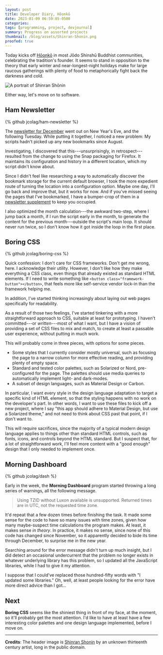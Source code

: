 ```yaml
---
layout: post
title: Developer Diary, Hōonkō
date: 2023-01-09 06:59:05-0500
categories:
tags: [programming, project, devjournal]
summary: Progress on assorted projects
thumbnail: /blog/assets/Shinran-Shonin.png
proofed: true
---
```


Today kicks off [Hōonkō](https://en.wikipedia.org/wiki/H%C5%8Donk%C5%8D) in most Jōdo Shinshū Buddhist communities, celebrating the tradition's founder.  It seems to stand in opposition to the theory that early winter and near-longest-night holidays make for large raucous gatherings with plenty of food to metaphorically fight back the darkness and cold.

![A portrait of Shinran Shōnin](/blog/assets/Shinran-Shonin.png "I prefer to believe that this shows a fantasy-franchise dwarf, rather than an older Japanese man on his knees...")

Either way, let's move on to software.

## Ham Newsletter

{% github jcolag/ham-newsletter %}

The [newsletter for December](https://www.buymeacoffee.com/jcolag/entropy-arbitrage-newsletter-december-2022) went out on New Year's Eve, and the following Tuesday.  While putting it together, I noticed a new problem:  My scripts hadn't picked up any new bookmarks since August.

Investigating, I discovered that this---unsurprisingly, in retrospect---resulted from the change to using the Snap packaging for Firefox.  It maintains its configuration and history in a different location, which my script didn't know about.

Since I didn't feel like researching a way to automatically discover the bookmark storage for the current default browser, I took the more expedient route of turning the location into a configuration option.  Maybe one day, I'll go back and improve that, but it works for now.  And if you've missed seeing the pages that I've bookmarked, I have a bumper-crop of them in a [newsletter supplement](https://www.buymeacoffee.com/jcolag/newsletter-supplement-2002-august-november) to keep you occupied.

I also optimized the month calculation---the awkward two-step, where I jump back a month, if I run the script early in the month, to generate the content for the previous month---outside the script's main loop.  It should never run twice, so I don't know how it got inside the loop in the first place.

## Boring CSS

{% github jcolag/boring-css %}

Quick confession:  I don't care for CSS frameworks.  Don't get me wrong, here.  I acknowledge their utility.  However, I don't like how they make everything a CSS class, even things that already existed as standard HTML elements.  If I need to write something like `<button class="framework-button"></button>`, that feels more like self-service vendor lock-in than the framework helping me.

In addition, I've started thinking increasingly about laying out web pages specifically for readability.

As a result of those two feelings, I've started tinkering with a more straightforward approach to CSS, suitable at least for prototyping.  I haven't committed---or *written*---most of what I want, but I have a vision of providing a set of CSS files to mix and match, to create at least a passable user experience, without putting in much work.

This will probably come in three pieces, with options for some pieces.

 * Some styles that I currently consider mostly universal, such as focusing the page to a narrow column for more effective reading, and providing plenty of empty space.
 * Standard and tested color palettes, such as Solarized or Nord, pre-configured for the page.  The palettes should use media queries to automatically implement light- and dark-modes.
 * A subset of design languages, such as Material Design or Carbon.

In particular, I want every style in the design language adaptation to target a specific kind of HTML element, so that the styling happens with no work on the developer's part.  In other words, I want to use these files to kick off a new project, where I say "this app should adhere to Material Design, but use a Solarized theme," and not need to think about CSS past that point, if I don't want to.

This will require sacrifices, since the majority of a typical modern design language applies to things other than standard HTML controls, such as fonts, icons, and controls beyond the HTML standard.  But I suspect that, for a lot of straightforward work, I'll feel more content with a "good enough" design that I only needed to implement once.

## Morning Dashboard

{% github jcolag/dash %}

Early in the week, the **Morning Dashboard** program started throwing a long series of warnings, all the following message.

 > Using TZID without Luxon available is unsupported. Returned times are in UTC, not the requested time zone.

It'd repeat that a few dozen times before finishing the task.  It made some sense for the code to have so many issues with time zones, given how many maybe-suspect time calculations the program makes.  At least, it makes sense *in theory*.  In practice, it makes no sense, since none of this code has changed since November, so it apparently decided to bide its time through December, to surprise me in the new year.

Searching around for the error message didn't turn up much insight, but I did detect an occasional undercurrent that the problem no longer exists in whatever underlying library has this problem, so I updated all the JavaScript libraries, while I had to give it my attention.

I suppose that I could've replaced those hundred-fifty words with "I updated some libraries."  Oh, well, at least people looking for the error have more direct advice than I got...

## Next

**Boring CSS** seems like the shiniest thing in front of my face, at the moment, so it'll probably get the most attention.  I'd like to have at least have a few interesting color palettes and one design language implemented, before I move on.

* * *

**Credits**:  The header image is [Shinran Shonin](https://commons.wikimedia.org/wiki/File:Shinran_Shonin.jpg) by an unknown thirteenth century artist, long in the public domain.

